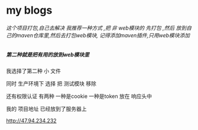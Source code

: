 # my blogs

###### 这个项目打包,自己去解决  我推荐一种方式 ,把 非 web模块的 先打包 ,然后 放到自己的maven仓库里,然后去打包web模块, 记得添加maven插件,只用web模块添加

#####  第二种就是把有用的放到web模块里

我选择了第二种 小 文件

同时 生产环境下 选择 把  测试模块 移除



还有权限认证 有两种 一种是cookie 一种是token 放在 响应头中

我的 项目地址 已经放到了服务器上

http://47.94.234.232

 


